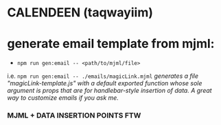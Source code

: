 # CALENDEEN (taqwayiim)

# generate email template from mjml:

- `npm run gen:email -- <path/to/mjml/file>`

i.e.
`npm run gen:email -- ./emails/magicLink.mjml`
_generates a file "magicLink-template.js" with a default exported function whose sole argument is props that are for handlebar-style insertion of data. A great way to customize emails if you ask me._

### MJML + DATA INSERTION POINTS FTW
